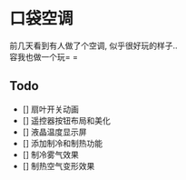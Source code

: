 # 口袋空调

前几天看到有人做了个空调, 似乎很好玩的样子..  
容我也做一个玩= =

## Todo

- [] 扇叶开关动画
- [] 遥控器按钮布局和美化
- [] 液晶温度显示屏
- [] 添加制冷和制热功能
- [] 制冷雾气效果
- [] 制热空气变形效果
